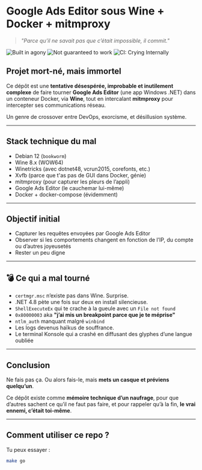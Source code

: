 # Google Ads Editor sous Wine + Docker + mitmproxy

> *"Parce qu’il ne savait pas que c’était impossible, il commit."*

![Built in agony](https://img.shields.io/badge/Built%20in-agony-red)
![Not guaranteed to work](https://img.shields.io/badge/100%25-breakage-black)
![CI: Crying Internally](https://img.shields.io/badge/CI-Crying_Internally-blue)


## Projet mort-né, mais immortel

Ce dépôt est une **tentative désespérée, improbable et inutilement complexe** de faire tourner **Google Ads Editor** (une app Windows .NET) dans un conteneur Docker, via **Wine**, tout en intercalant **mitmproxy** pour intercepter ses communications réseau.

Un genre de crossover entre DevOps, exorcisme, et désillusion système.

---

## Stack technique du mal

- Debian 12 (`bookworm`)
- Wine 8.x (WOW64)
- Winetricks (avec dotnet48, vcrun2015, corefonts, etc.)
- Xvfb (parce que t'as pas de GUI dans Docker, génie)
- mitmproxy (pour capturer les pleurs de l’appli)
- Google Ads Editor (le cauchemar lui-même)
- Docker + docker-compose (évidemment)

---

## Objectif initial

- Capturer les requêtes envoyées par Google Ads Editor
- Observer si les comportements changent en fonction de l’IP, du compte ou d’autres joyeusetés
- Rester un peu digne

---

## 💣 Ce qui a mal tourné

- `certmgr.msc` n’existe pas dans Wine. Surprise.
- .NET 4.8 pète une fois sur deux en install silencieuse.
- `ShellExecuteEx` qui te crache à la gueule avec un `File not found`
- `0x80000003` aka **"j’ai mis un breakpoint parce que je te méprise"**
- `ntlm_auth` manquant malgré `winbind`
- Les logs devenus haïkus de souffrance.
- Le terminal Konsole qui a crashé en diffusant des glyphes d’une langue oubliée

---

##  Conclusion

Ne fais pas ça.
Ou alors fais-le, mais **mets un casque et préviens quelqu’un**.

Ce dépôt existe comme **mémoire technique d’un naufrage**, pour que d’autres sachent ce qu’il ne faut pas faire, et pour rappeler qu’à la fin, **le vrai ennemi, c’était toi-même**.

---

##  Comment utiliser ce repo ?

Tu peux essayer :

```bash
make go



